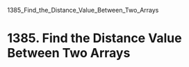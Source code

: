 1385_Find_the_Distance_Value_Between_Two_Arrays
# 1385. Find the Distance Value Between Two Arrays

